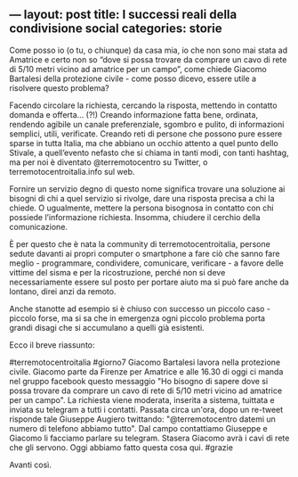 —
layout: post
title: I successi reali della condivisione social
categories: storie
---

Come posso io (o tu, o chiunque) da casa mia, io che non sono mai stata ad Amatrice e certo non so “dove si possa trovare da comprare un cavo di rete di 5/10 metri vicino ad amatrice per un campo”, come chiede Giacomo Bartalesi della protezione civile - come posso dicevo, essere utile a risolvere questo problema? 

Facendo circolare la richiesta, cercando la risposta, mettendo in contatto domanda e offerta… (?!) Creando informazione fatta bene, ordinata, rendendo agibile un canale preferenziale, sgombro e pulito, di informazioni semplici, utili, verificate. Creando reti di persone che possono pure essere sparse in tutta Italia, ma che abbiano un occhio attento a quel punto dello Stivale, a quell’evento nefasto che si chiama in tanti modi, con tanti hashtag, ma per noi è diventato @terremotocentro su Twitter, o terremotocentroitalia.info sul web.

Fornire un servizio degno di questo nome significa trovare una soluzione ai bisogni di chi a quel servizio si rivolge, dare una risposta precisa a chi la chiede. O ugualmente, mettere la persona bisognosa in contatto con chi possiede l’informazione richiesta. Insomma, chiudere il cerchio della comunicazione.

È per questo che è nata la community di terremotocentroitalia, persone sedute davanti ai propri computer o smartphone a fare ciò che sanno fare meglio - programmare, condividere, comunicare, verificare - a favore delle vittime del sisma e per la ricostruzione, perché non si deve necessariamente essere sul posto per portare aiuto ma si può fare anche da lontano, direi anzi da remoto. 

Anche stanotte ad esempio si è chiuso con successo un piccolo caso - piccolo forse, ma si sa che in emergenza ogni piccolo problema porta grandi disagi che si accumulano a quelli già esistenti. 

Ecco il breve riassunto: 

#terremotocentroitalia #giorno7 Giacomo Bartalesi lavora nella protezione civile. Giacomo parte da Firenze per Amatrice e alle 16.30 di oggi ci manda nel gruppo facebook questo messaggio "Ho bisogno di sapere dove si possa trovare da comprare un cavo di rete di 5/10 metri vicino ad amatrice per un campo". La richiesta viene moderata, inserita a sistema, tuittata e inviata su telegram a tutti i contatti. Passata circa un'ora, dopo un re-tweet risponde tale Giuseppe Augiero twittando: "@terremotocentro datemi un numero di telefono abbiamo tutto". Dal campo contattiamo Giuseppe e Giacomo li facciamo parlare su telegram. Stasera Giacomo avrà i cavi di rete che gli servono. Oggi abbiamo fatto questa cosa qui. #grazie

Avanti così.